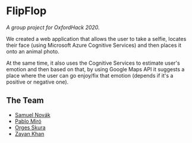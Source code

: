 # FlipFlop

*A group project for OxfordHack 2020.*

We created a web application that allows the user to take a selfie, locates their face (using Microsoft Azure Cognitive Services) and then places it onto an animal photo. 

At the same time, it also uses the Cognitive Services to estimate user's emotion and then based on that, by using Google Maps API it suggests a place where the user can go enjoy/fix that emotion (depends if it's a positive or negative one).

## The Team

- [Samuel Novák](https://github.com/SamuelNovak)
- [Pablo Miró](https://github.com/Paramiru)
- [Orges Skura](https://github.com/orgesskura)
- [Zayan Khan](https://github.com/zayansalman)
